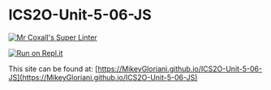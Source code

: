 # ICS2O-Unit-5-06-JS

[![Mr Coxall's Super Linter](https://github.com/MikeyGloriani/ICS2O-Unit-5-06-JS/workflows/Mr%20Coxall's%20Super%20Linter/badge.svg)](https://github.com/MikeyGloriani/ICS2O-Unit-5-06-JS/actions/)

[![Run on Repl.it](https://repl.it/badge/github/MikeyGloriani/ICS2O-Unit-5-06-JS)](https://repl.it/github/MikeyGloriani/ICS2O-Unit-5-06-JS)

This site can be found at: [https://MikeyGloriani.github.io/ICS2O-Unit-5-06-JS](https://MikeyGloriani.github.io/ICS2O-Unit-5-06-JS)

